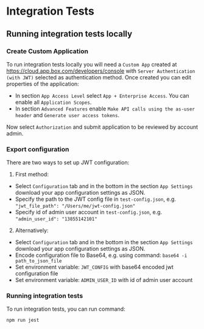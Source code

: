 # Integration Tests

## Running integration tests locally

### Create Custom Application
To run integration tests locally you will need a `Custom App` created at https://cloud.app.box.com/developers/console
with `Server Authentication (with JWT)` selected as authentication method.
Once created you can edit properties of the application:
- In section `App Access Level` select `App + Enterprise Access`. You can enable all `Application Scopes`.
- In section `Advanced Features` enable `Make API calls using the as-user header` and `Generate user access tokens`.

Now select `Authorization` and submit application to be reviewed by account admin.


### Export configuration

There are two ways to set up JWT configuration:
1. First method:
- Select `Configuration` tab and in the bottom in the section `App Settings`
   download your app configuration settings as JSON.
- Specify the path to the JWT config file in `test-config.json`, e.g. `"jwt_file_path": "/Users/me/jwt-config.json"`
- Specify id of admin user account in `test-config.json`, e.g. `"admin_user_id": "13855142101"`
2. Alternatively:
- Select `Configuration` tab and in the bottom in the section `App Settings`
  download your app configuration settings as JSON.
- Encode configuration file to Base64, e.g. using command: `base64 -i path_to_json_file`
- Set environment variable: `JWT_CONFIG` with base64 encoded jwt configuration file
- Set environment variable: `ADMIN_USER_ID` with id of admin user account

### Running integration tests

To run integration tests, you can run command:
```bash
npm run jest
```
